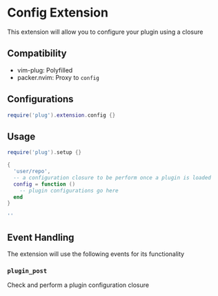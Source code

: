 # Config Extension

This extension will allow you to configure your plugin using a closure

## Compatibility

- vim-plug: Polyfilled
- packer.nvim: Proxy to `config`

## Configurations

```lua
require('plug').extension.config {}
```

## Usage

```lua
require('plug').setup {}

{
  'user/repo',
  -- a configuration closure to be perform once a plugin is loaded
  config = function ()
    -- plugin configurations go here
  end
}

''
```

## Event Handling

The extension will use the following events for its functionality

### `plugin_post`

Check and perform a plugin configuration closure
